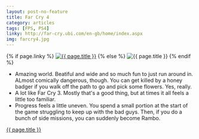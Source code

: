 ```yaml
---
layout: post-no-feature
title: Far Cry 4
category: articles
tags: [FPS, PS4]
linky: http://far-cry.ubi.com/en-gb/home/index.aspx
img: farcry4.jpg
---
```


{% if page.linky %}
<a href="{{page.linky}}">![{{ page.title }}](/images/{{page.img}})</a>
{% else %}
![{{ page.title }}](/images/{{page.img}})
{% endif %}

* Amazing world. Beatiful and wide and so much fun to just run around in. ALmost comically dangerous, though. You can get killed by a honey badger if you walk off the path to go and pick some flowers. Yes, really.
* A lot like Far Cry 3. Mostly that's a good thing, but at times it all feels a little too familiar.
* Progress feels a little uneven. You spend a small portion at the start of the game struggling to keep up with the bad guys. Then, if you do a bunch of side missions, you can suddenly become Rambo.

[{{ page.title }}]({{page.linky}})
